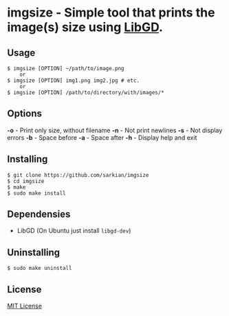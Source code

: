 imgsize - Simple tool that prints the image(s) size using [LibGD](http://libgd.bitbucket.org/).
===============================================================================================

Usage
-----
```
$ imgsize [OPTION] ~/path/to/image.png
    or
$ imgsize [OPTION] img1.png img2.jpg # etc.
    or
$ imgsize [OPTION] /path/to/directory/with/images/*
```

Options
-------
**-o** - Print only size, without filename
**-n** - Not print newlines
**-s** - Not display errors
**-b** - Space before
**-a** - Space after
**-h** - Display help and exit

Installing
----------
```
$ git clone https://github.com/sarkian/imgsize
$ cd imgsize
$ make
$ sudo make install
```

Dependensies
------------
* LibGD (On Ubuntu just install ```libgd-dev```)

Uninstalling
------------
```
$ sudo make uninstall
```

License
-------
[MIT License](http://opensource.org/licenses/mit-license.php)

